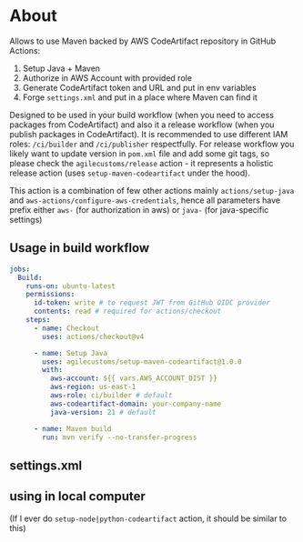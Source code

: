 # About
Allows to use Maven backed by AWS CodeArtifact repository in GitHub Actions:
1. Setup Java + Maven
2. Authorize in AWS Account with provided role
3. Generate CodeArtifact token and URL and put in env variables
4. Forge `settings.xml` and put in a place where Maven can find it

Designed to be used in your build workflow (when you need to access packages from CodeArtifact)
and also it a release workflow (when you publish packages in CodeArtifact).
It is recommended to use different IAM roles: `/ci/builder` and `/ci/publisher` respectfully.
For release workflow you likely want to update version in `pom.xml` file and add some git tags,
so please check the `agilecustoms/release` action - it represents a holistic release action (uses `setup-maven-codeartifact` under the hood). 

This action is a combination of few other actions mainly `actions/setup-java` and `aws-actions/configure-aws-credentials`,
hence all parameters have prefix either `aws-` (for authorization in aws) or `java-` (for java-specific settings)

## Usage in build workflow
```yaml
jobs:
  Build:
    runs-on: ubuntu-latest
    permissions:
      id-token: write # to request JWT from GitHub OIDC provider
      contents: read # required for actions/checkout
    steps:
      - name: Checkout
        uses: actions/checkout@v4

      - name: Setup Java
        uses: agilecustoms/setup-maven-codeartifact@1.0.0
        with:
          aws-account: ${{ vars.AWS_ACCOUNT_DIST }}
          aws-region: us-east-1
          aws-role: ci/builder # default 
          aws-codeartifact-domain: your-company-name
          java-version: 21 # default

      - name: Maven build
        run: mvn verify --no-transfer-progress
```

## settings.xml


## using in local computer
(If I ever do `setup-node|python-codeartifact` action, it should be similar to this)
